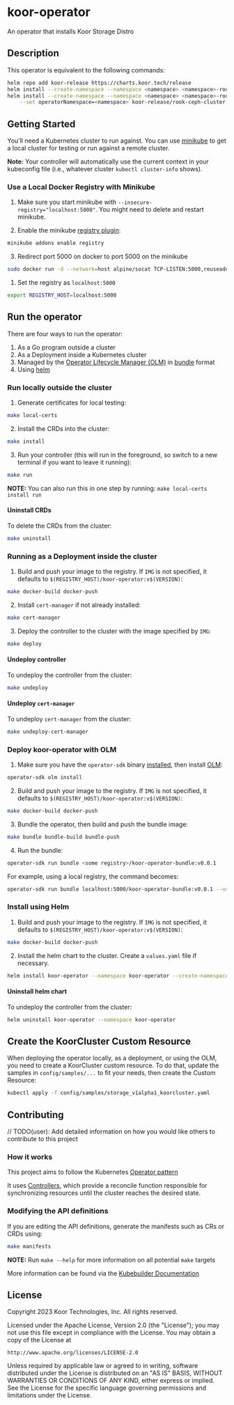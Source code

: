 # koor-operator
An operator that installs Koor Storage Distro

## Description
This operator is equivalent to the following commands:

```sh
helm repo add koor-release https://charts.koor.tech/release
helm install --create-namespace --namespace <namespace> <namespace>-rook-ceph koor-release/rook-ceph -f utils/operatorValues.yaml
helm install --create-namespace --namespace <namespace> <namespace>-rook-ceph-cluster \
    --set operatorNamespace=<namespace> koor-release/rook-ceph-cluster -f utils/clusterValues.yaml
```

## Getting Started
You’ll need a Kubernetes cluster to run against. You can use [minikube](https://minikube.sigs.k8s.io/docs/start/) to get a local cluster for testing or run against a remote cluster.

**Note:** Your controller will automatically use the current context in your kubeconfig file (i.e., whatever cluster `kubectl cluster-info` shows).

### Use a Local Docker Registry with Minikube
1. Make sure you start minikube with `--insecure-registry="localhost:5000"`. You might need to delete and restart minikube.

2. Enable the minikube [registry plugin](https://minikube.sigs.k8s.io/docs/handbook/registry/#docker-on-macos):

```sh
minikube addons enable registry
```

3. Redirect port 5000 on docker to port 5000 on the minikube

```sh
sudo docker run -d --network=host alpine/socat TCP-LISTEN:5000,reuseaddr,fork TCP:$(minikube ip):5000
```

1. Set the registry as `localhost:5000`

```sh
export REGISTRY_HOST=localhost:5000
```

## Run the operator
There are four ways to run the operator:

1. As a Go program outside a cluster
2. As a Deployment inside a Kubernetes cluster
3. Managed by the [Operator Lifecycle Manager (OLM)](https://sdk.operatorframework.io/docs/olm-integration/tutorial-bundle/#enabling-olm) in [bundle](https://sdk.operatorframework.io/docs/olm-integration/quickstart-bundle/) format
4. Using [helm](https://helm.sh/)

### Run locally outside the cluster
1. Generate certificates for local testing:

```sh
make local-certs
```

2. Install the CRDs into the cluster:

```sh
make install
```

3. Run your controller (this will run in the foreground, so switch to a new terminal if you want to leave it running):

```sh
make run
```

**NOTE:** You can also run this in one step by running: `make local-certs install run`

#### Uninstall CRDs
To delete the CRDs from the cluster:

```sh
make uninstall
```

### Running as a Deployment inside the cluster
1. Build and push your image to the registry. If `IMG` is not specified, it defaults to `$(REGISTRY_HOST)/koor-operator:v$(VERSION)`:

```sh
make docker-build docker-push
```

2. Install `cert-manager` if not already installed:

```sh
make cert-manager
```

3. Deploy the controller to the cluster with the image specified by `IMG`:

```sh
make deploy
```

#### Undeploy controller
To undeploy the controller from the cluster:

```sh
make undeploy
```

#### Undeploy `cert-manager`
To undeploy `cert-manager` from the cluster:

```sh
make undeploy-cert-manager
```

### Deploy koor-operator with OLM
1. Make sure you have the `operator-sdk` binary [installed](https://sdk.operatorframework.io/docs/installation/), then install [OLM](https://sdk.operatorframework.io/docs/olm-integration/tutorial-bundle/#enabling-olm):

```sh
operator-sdk olm install
```

2. Build and push your image to the registry. If `IMG` is not specified, it defaults to `$(REGISTRY_HOST)/koor-operator:v$(VERSION)`:

```sh
make docker-build docker-push
```

3. Bundle the operator, then build and push the bundle image:

```sh
make bundle bundle-build bundle-push
```

4. Run the bundle:

```sh
operator-sdk run bundle <some registry>/koor-operator-bundle:v0.0.1
```

For example, using a local registry, the command becomes:

```sh
operator-sdk run bundle localhost:5000/koor-operator-bundle:v0.0.1 --use-http
```

### Install using Helm
1. Build and push your image to the registry. If `IMG` is not specified, it defaults to `$(REGISTRY_HOST)/koor-operator:v$(VERSION)`:

```sh
make docker-build docker-push
```

2. Install the helm chart to the cluster. Create a `values.yaml` file if necessary.

```sh
helm install koor-operator --namespace koor-operator --create-namespace charts/koor-operator
```

#### Uninstall helm chart
To undeploy the controller from the cluster:

```sh
helm uninstall koor-operator --namespace koor-operator
```

## Create the KoorCluster Custom Resource
When deploying the operator locally, as a deployment, or using the OLM, you need to create a KoorCluster custom resource. To do that, update the samples in `config/samples/...` to fit your needs, then create the Custom Resource:

```sh
kubectl apply -f config/samples/storage_v1alpha1_koorcluster.yaml
```

## Contributing
// TODO(user): Add detailed information on how you would like others to contribute to this project

### How it works
This project aims to follow the Kubernetes [Operator pattern](https://kubernetes.io/docs/concepts/extend-kubernetes/operator/)

It uses [Controllers](https://kubernetes.io/docs/concepts/architecture/controller/),
which provide a reconcile function responsible for synchronizing resources until the cluster reaches the desired state.

### Modifying the API definitions
If you are editing the API definitions, generate the manifests such as CRs or CRDs using:

```sh
make manifests
```

**NOTE:** Run `make --help` for more information on all potential `make` targets

More information can be found via the [Kubebuilder Documentation](https://book.kubebuilder.io/introduction.html)

## License

Copyright 2023 Koor Technologies, Inc. All rights reserved.

Licensed under the Apache License, Version 2.0 (the "License");
you may not use this file except in compliance with the License.
You may obtain a copy of the License at

    http://www.apache.org/licenses/LICENSE-2.0

Unless required by applicable law or agreed to in writing, software
distributed under the License is distributed on an "AS IS" BASIS,
WITHOUT WARRANTIES OR CONDITIONS OF ANY KIND, either express or implied.
See the License for the specific language governing permissions and
limitations under the License.

